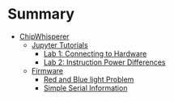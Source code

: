 # Summary

<!-- - [Introduction](introduction/README.md)
    - [Intro 1](introduction/intro1.md)
    - [Intro 2](introduction/intro2.md)
    - [Intro 3](introduction/intro3.md)


- [Introduction2](2/README.md)
    - [Intro 1](2/intro1.md)
    - [Intro 2](2/intro2.md)
    - [Intro 3](2/intro3.md) -->

- [ChipWhisperer](chipwhisperer/Readme.md)
    - [Jupyter Tutorials](chipwhisperer/jupyter/Readme.md)
        - [Lab 1: Connecting to Hardware](chipwhisperer/jupyter/lab1/lab1.md)
        - [Lab 2: Instruction Power Differences](chipwhisperer/jupyter/lab2_1a/lab2_1a.md)
    - [Firmware](chipwhisperer/firmware/Readme.md)
        - [Red and Blue light Problem](chipwhisperer/firmware/Redandbluelight/redandbluecw.md)
        - [Simple Serial Information](chipwhisperer/firmware/simpleserial/simpleserial.md)
